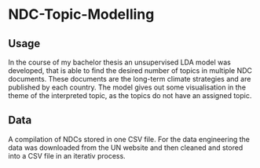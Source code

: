 # NDC-Topic-Modelling

## Usage
In the course of my bachelor thesis an unsupervised LDA model was developed, that is able to find the desired number of topics in multiple NDC documents. These documents are the long-term climate strategies and are published by each country. The model gives out some visualisation in the theme of the interpreted topic, as the topics do not have an assigned topic. 

## Data

A compilation of NDCs stored in one CSV file. For the data engineering the data was downloaded from the UN website and then cleaned and stored into a CSV file in an iterativ process. 






